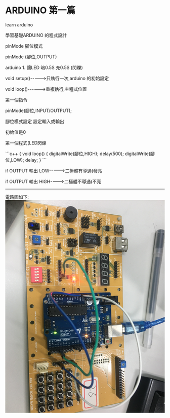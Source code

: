 # ARDUINO 第一篇
learn arduino   </p>
學習基礎ARDUINO 的程式設計</p>
pinMode  腳位模式</p>
pinMode (腳位,OUTPUT)</p>
arduino 1. 讓LED 暗0.5S 充0.5S (閃爍)</p>
void setup()----->只執行一次,arduino 的初始設定</p>
void loop()------>重複執行,主程式位置</p>
第一個指令</p>
pinMode(腳位,INPUT/OUTPUT);</p>
腳位模式設定 設定輸入或輸出</p>
初始值是0</p>
</p>
</p>
</p>
第一個程式(LED閃爍</p>
```c++
{
void loop()
{
  digitalWrite(腳位,HIGH);
  delay(500);
  digitalWrite(腳位,LOW);
  delay;
}
```
</p>
if OUTPUT 輸出 LOW----->二極體有導通(發亮</p>
if OUTPUT 輸出 HIGH---->二極體不導通(不亮</p>

------------------------------------------------------
電路圖如下:
![image](https://github.com/qasx920624/ARDUINO/blob/master/DE7C66F1-AEA6-4C9A-8054-684F44AC2B0B.jpeg)

